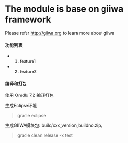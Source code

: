 # The module is base on giiwa framework
Please refer http://giiwa.org to learn more about giiwa

#### 功能列表
* 1) feature1
* 2) feature2

#### 编译和打包
使用 Gradle 7.2 编译打包

生成Eclipse环境
> gradle eclipse

生成GIIWA模块包: build/xxx_version_buildno.zip。
> gradle clean release -x test
